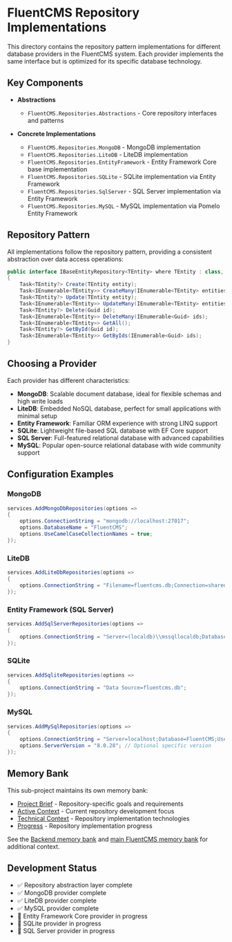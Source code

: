 # FluentCMS Repository Implementations

This directory contains the repository pattern implementations for different database providers in the FluentCMS system. Each provider implements the same interface but is optimized for its specific database technology.

## Key Components

- **Abstractions**
  - `FluentCMS.Repositories.Abstractions` - Core repository interfaces and patterns

- **Concrete Implementations**
  - `FluentCMS.Repositories.MongoDB` - MongoDB implementation
  - `FluentCMS.Repositories.LiteDB` - LiteDB implementation
  - `FluentCMS.Repositories.EntityFramework` - Entity Framework Core base implementation
  - `FluentCMS.Repositories.SQLite` - SQLite implementation via Entity Framework
  - `FluentCMS.Repositories.SqlServer` - SQL Server implementation via Entity Framework
  - `FluentCMS.Repositories.MySQL` - MySQL implementation via Pomelo Entity Framework

## Repository Pattern

All implementations follow the repository pattern, providing a consistent abstraction over data access operations:

```csharp
public interface IBaseEntityRepository<TEntity> where TEntity : class, IBaseEntity
{
    Task<TEntity?> Create(TEntity entity);
    Task<IEnumerable<TEntity>> CreateMany(IEnumerable<TEntity> entities);
    Task<TEntity?> Update(TEntity entity);
    Task<IEnumerable<TEntity>> UpdateMany(IEnumerable<TEntity> entities);
    Task<TEntity?> Delete(Guid id);
    Task<IEnumerable<TEntity>> DeleteMany(IEnumerable<Guid> ids);
    Task<IEnumerable<TEntity>> GetAll();
    Task<TEntity?> GetById(Guid id);
    Task<IEnumerable<TEntity>> GetByIds(IEnumerable<Guid> ids);
}
```

## Choosing a Provider

Each provider has different characteristics:

- **MongoDB**: Scalable document database, ideal for flexible schemas and high write loads
- **LiteDB**: Embedded NoSQL database, perfect for small applications with minimal setup
- **Entity Framework**: Familiar ORM experience with strong LINQ support
- **SQLite**: Lightweight file-based SQL database with EF Core support
- **SQL Server**: Full-featured relational database with advanced capabilities
- **MySQL**: Popular open-source relational database with wide community support

## Configuration Examples

### MongoDB

```csharp
services.AddMongoDbRepositories(options =>
{
    options.ConnectionString = "mongodb://localhost:27017";
    options.DatabaseName = "FluentCMS";
    options.UseCamelCaseCollectionNames = true;
});
```

### LiteDB

```csharp
services.AddLiteDbRepositories(options =>
{
    options.ConnectionString = "Filename=fluentcms.db;Connection=shared";
});
```

### Entity Framework (SQL Server)

```csharp
services.AddSqlServerRepositories(options =>
{
    options.ConnectionString = "Server=(localdb)\\mssqllocaldb;Database=FluentCMS;Trusted_Connection=True;";
});
```

### SQLite

```csharp
services.AddSqliteRepositories(options =>
{
    options.ConnectionString = "Data Source=fluentcms.db";
});
```

### MySQL

```csharp
services.AddMySqlRepositories(options =>
{
    options.ConnectionString = "Server=localhost;Database=FluentCMS;User=root;Password=password;";
    options.ServerVersion = "8.0.28"; // Optional specific version
});
```

## Memory Bank

This sub-project maintains its own memory bank:

- [Project Brief](./memory-bank/projectbrief.md) - Repository-specific goals and requirements
- [Active Context](./memory-bank/activeContext.md) - Current repository development focus
- [Technical Context](./memory-bank/techContext.md) - Repository implementation technologies
- [Progress](./memory-bank/progress.md) - Repository implementation progress

See the [Backend memory bank](../memory-bank/) and [main FluentCMS memory bank](../../../memory-bank/) for additional context.

## Development Status

- ✅ Repository abstraction layer complete
- ✅ MongoDB provider complete
- ✅ LiteDB provider complete
- ✅ MySQL provider complete
- 🚧 Entity Framework Core provider in progress
- 🚧 SQLite provider in progress
- 🚧 SQL Server provider in progress
